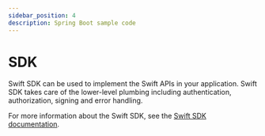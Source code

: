 ```yaml
---
sidebar_position: 4
description: Spring Boot sample code
---
```


# SDK

Swift SDK can be used to implement the Swift APIs in your application.
Swift SDK takes care of the lower-level plumbing including authentication, authorization, signing and error handling.

For more information about the Swift SDK, see the [Swift SDK documentation](https://developer.swift.com/swift-sdk).